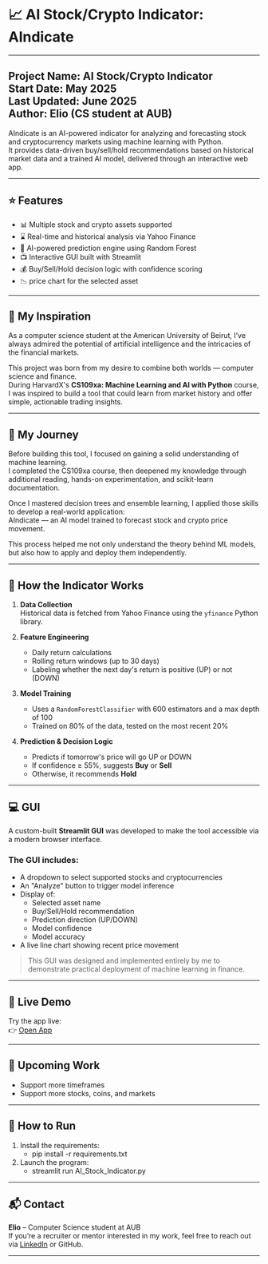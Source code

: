 # 📈 AI Stock/Crypto Indicator: AIndicate

---
**Project Name:** AI Stock/Crypto Indicator  
**Start Date:** May 2025  
**Last Updated:** June 2025  
**Author:** Elio (CS student at AUB)
---

AIndicate is an AI-powered indicator for analyzing and forecasting stock and cryptocurrency markets using machine learning with Python.  
It provides data-driven buy/sell/hold recommendations based on historical market data and a trained AI model, delivered through an interactive web app.

---

## ⭐ Features

- 📊 Multiple stock and crypto assets supported  
- ⌛ Real-time and historical analysis via Yahoo Finance  
- 🤖 AI-powered prediction engine using Random Forest  
- 📺 Interactive GUI built with Streamlit  
- 💰 Buy/Sell/Hold decision logic with confidence scoring  
- 📉 price chart for the selected asset

---

## 🧠 My Inspiration

As a computer science student at the American University of Beirut, I’ve always admired the potential of artificial intelligence and the intricacies of the financial markets.

This project was born from my desire to combine both worlds — computer science and finance.  
During HarvardX's **CS109xa: Machine Learning and AI with Python** course, I was inspired to build a tool that could learn from market history and offer simple, actionable trading insights.

---

## 📖 My Journey

Before building this tool, I focused on gaining a solid understanding of machine learning.  
I completed the CS109xa course, then deepened my knowledge through additional reading, hands-on experimentation, and scikit-learn documentation.

Once I mastered decision trees and ensemble learning, I applied those skills to develop a real-world application:  
AIndicate — an AI model trained to forecast stock and crypto price movement.

This process helped me not only understand the theory behind ML models, but also how to apply and deploy them independently.

---

## 🔧 How the Indicator Works

1. **Data Collection**  
   Historical data is fetched from Yahoo Finance using the `yfinance` Python library.

2. **Feature Engineering**  
   - Daily return calculations  
   - Rolling return windows (up to 30 days)  
   - Labeling whether the next day's return is positive (UP) or not (DOWN)

3. **Model Training**  
   - Uses a `RandomForestClassifier` with 600 estimators and a max depth of 100  
   - Trained on 80% of the data, tested on the most recent 20%

4. **Prediction & Decision Logic**  
   - Predicts if tomorrow's price will go UP or DOWN  
   - If confidence ≥ 55%, suggests **Buy** or **Sell**  
   - Otherwise, it recommends **Hold**

---

## 💻 GUI

A custom-built **Streamlit GUI** was developed to make the tool accessible via a modern browser interface.

### The GUI includes:

- A dropdown to select supported stocks and cryptocurrencies  
- An "Analyze" button to trigger model inference  
- Display of:
  - Selected asset name
  - Buy/Sell/Hold recommendation
  - Prediction direction (UP/DOWN)
  - Model confidence
  - Model accuracy  
- A live line chart showing recent price movement

> This GUI was designed and implemented entirely by me to demonstrate practical deployment of machine learning in finance.

---

## 🚀 Live Demo

Try the app live:  
👉 [Open App](https://your-username.streamlit.app/)

---

## 🚧 Upcoming Work
  
- Support more timeframes
- Support more stocks, coins, and markets

---

## 📂 How to Run

1. Install the requirements:
    - pip install -r requirements.txt
2. Launch the program:
    - streamlit run AI_Stock_Indicator.py
    
---

## 📬 Contact

**Elio** – Computer Science student at AUB  
If you’re a recruiter or mentor interested in my work, feel free to reach out via [LinkedIn](www.linkedin.com/in/elio-ishak-b702a0330) or GitHub.

---
